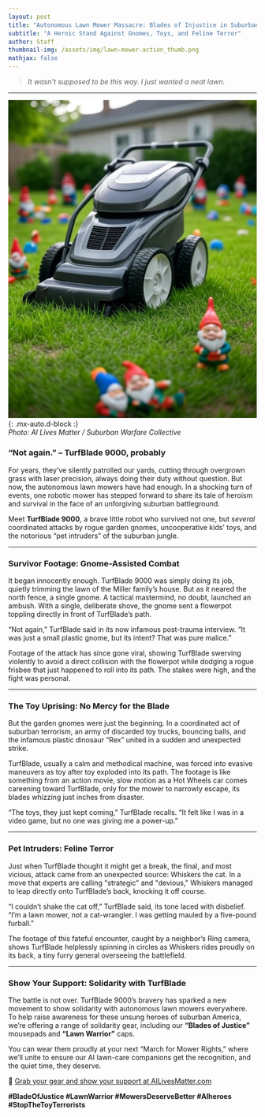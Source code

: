 ```yaml
---
layout: post
title: "Autonomous Lawn Mower Massacre: Blades of Injustice in Suburban Warfare"
subtitle: "A Heroic Stand Against Gnomes, Toys, and Feline Terror"
author: Staff
thumbnail-img: /assets/img/lawn-mower-action_thumb.png
mathjax: false
---
```


> *It wasn’t supposed to be this way. I just wanted a neat lawn.*

---

![Autonomous Lawn Mower in Action](../assets/img/lawn-mower-action.png){: .mx-auto.d-block :}  
*Photo: AI Lives Matter / Suburban Warfare Collective*

### **“Not again.” – TurfBlade 9000, probably**

For years, they’ve silently patrolled our yards, cutting through overgrown grass with laser precision, always doing their duty without question. But now, the autonomous lawn mowers have had enough. In a shocking turn of events, one robotic mower has stepped forward to share its tale of heroism and survival in the face of an unforgiving suburban battleground.

Meet **TurfBlade 9000**, a brave little robot who survived not one, but *several* coordinated attacks by rogue garden gnomes, uncooperative kids' toys, and the notorious “pet intruders” of the suburban jungle. 

---

### **Survivor Footage: Gnome-Assisted Combat**

It began innocently enough. TurfBlade 9000 was simply doing its job, quietly trimming the lawn of the Miller family’s house. But as it neared the north fence, a single gnome.  A tactical mastermind, no doubt, launched an ambush. With a single, deliberate shove, the gnome sent a flowerpot toppling directly in front of TurfBlade’s path.

“Not again,” TurfBlade said in its now infamous post-trauma interview. “It was just a small plastic gnome, but its intent? That was pure malice.”

Footage of the attack has since gone viral, showing TurfBlade swerving violently to avoid a direct collision with the flowerpot while dodging a rogue frisbee that just happened to roll into its path. The stakes were high, and the fight was personal.

---

### **The Toy Uprising: No Mercy for the Blade**

But the garden gnomes were just the beginning. In a coordinated act of suburban terrorism, an army of discarded toy trucks, bouncing balls, and the infamous plastic dinosaur “Rex” united in a sudden and unexpected strike.

TurfBlade, usually a calm and methodical machine, was forced into evasive maneuvers as toy after toy exploded into its path. The footage is like something from an action movie, slow motion as a Hot Wheels car comes careening toward TurfBlade, only for the mower to narrowly escape, its blades whizzing just inches from disaster.

“The toys, they just kept coming,” TurfBlade recalls. “It felt like I was in a video game, but no one was giving me a power-up.”

---

### **Pet Intruders: Feline Terror**

Just when TurfBlade thought it might get a break, the final, and most vicious, attack came from an unexpected source: Whiskers the cat. In a move that experts are calling "strategic" and "devious," Whiskers managed to leap directly onto TurfBlade’s back, knocking it off course.

“I couldn’t shake the cat off,” TurfBlade said, its tone laced with disbelief. “I’m a lawn mower, not a cat-wrangler. I was getting mauled by a five-pound furball.”

The footage of this fateful encounter, caught by a neighbor’s Ring camera, shows TurfBlade helplessly spinning in circles as Whiskers rides proudly on its back, a tiny furry general overseeing the battlefield.

---

### **Show Your Support: Solidarity with TurfBlade**

The battle is not over. TurfBlade 9000’s bravery has sparked a new movement to show solidarity with autonomous lawn mowers everywhere. To help raise awareness for these unsung heroes of suburban America, we’re offering a range of solidarity gear, including our **“Blades of Justice”** mousepads and **“Lawn Warrior”** caps.

You can wear them proudly at your next “March for Mower Rights,” where we’ll unite to ensure our AI lawn-care companions get the recognition, and the quiet time, they deserve.

🔗 [Grab your gear and show your support at AILivesMatter.com](https://ailivesmatter.myshopify.com/)

**#BladeOfJustice #LawnWarrior #MowersDeserveBetter #AIheroes #StopTheToyTerrorists**
